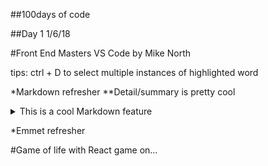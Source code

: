 ##100days of code

##Day 1 1/6/18

#Front End Masters VS Code by Mike North

tips: ctrl + D to select multiple instances of highlighted word

*Markdown refresher
**Detail/summary is pretty cool
<details>
  <summary>This is a cool Markdown feature</summary>

  ```
  const bird = 'the word';
  ```
</details>

*Emmet refresher

#Game of life with React
game on...